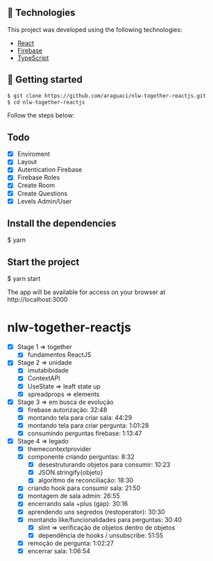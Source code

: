 ## 🧪 Technologies

This project was developed using the following technologies:

- [React](https://reactjs.org)
- [Firebase](https://firebase.google.com/)
- [TypeScript](https://www.typescriptlang.org/)

## 🚀 Getting started

```bash
$ git clone https://github.com/araguaci/nlw-together-reactjs.git
$ cd nlw-together-reactjs
```
Follow the steps below:

## Todo
- [x] Enviroment
- [x] Layout
- [x] Autentication Firebase
- [x] Firebase Roles
- [x] Create Room
- [x] Create Questions
- [x] Levels Admin/User

## Install the dependencies

$ yarn

## Start the project

$ yarn start

The app will be available for access on your browser at http://localhost:3000

# nlw-together-reactjs

- [x] Stage 1 => together
  - [x] fundamentos ReactJS

- [x] Stage 2 => unidade
  - [x] imutabibidade
  - [x] ContextAPI
  - [x] UseState => leaft state up
  - [x] spreadprops => elements
      
- [x] Stage 3 => em busca de evolução
  - [x] firebase autorização: 32:48
  - [x] montando tela para criar sala: 44:29
  - [x] montando tela para criar pergunta: 1:01:28
  - [x] consumindo perguntas firebase: 1:13:47

- [x] Stage 4 => legado
  - [x] themecontextprovider 
  - [x] componente criando perguntas: 8:32
    - [x] desestruturando objetos para consumir: 10:23
    - [x] JSON.stringify{objeto}
    - [x] algoritmo de reconciliação: 18:30
  - [x] criando hook para consumir sala: 21:50
  - [x] montagem de sala admin: 26:55
  - [x] encerrando sala +plus (gap): 30:16
  - [x] aprendendo uns segredos (restoperator): 30:30
  - [x] montando like/funcionalidades para perguntas: 30:40
    - [x] slint => verificação de objetos dentro de objetos
    - [x] dependência de hooks / unsubscribe: 51:55
  - [x] remoção de pergunta: 1:02:27
  - [x] encerrar sala: 1:06:54
